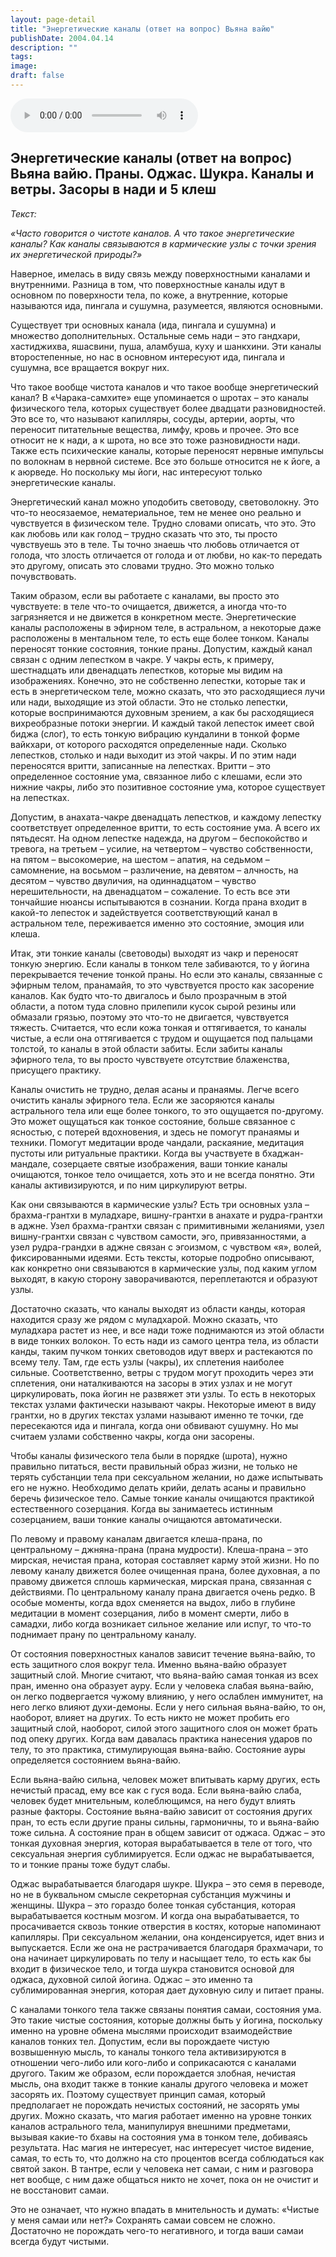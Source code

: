 ```yaml
---
layout: page-detail
title: "Энергетические каналы (ответ на вопрос) Вьяна вайю"
publishDate: 2004.04.14
description: ""
tags:
image:
draft: false
---
```


<audio title="2004.04.14 - Энергетические каналы (ответ на вопрос) Вьяна вайю.mp3" src="/upload/iblock/a31/a31d3b0429cf8c184f4f41cf0e5c5f64.mp3" controls=""></audio>

## **Энергетические каналы (ответ на вопрос)** **Вьяна вайю. Праны. Оджас. Шукра. Каналы и ветры.** **Засоры в нади и 5 клеш**
_Текст:_ 

 _«Часто говорится о чистоте каналов. А что такое энергетические каналы? Как каналы связываются в кармические узлы с точки зрения их энергетической природы?»_ 

  
 Наверное, имелась в виду связь между поверхностными каналами и внутренними. Разница в том, что поверхностные каналы идут в основном по поверхности тела, по коже, а внутренние, которые называются ида, пингала и сушумна, разумеется, являются основными.

 Существует три основных канала (ида, пингала и сушумна) и множество дополнительных. Остальные семь нади – это гандхари, хастиджихва, яшасвини, пуша, аламбуша, куху и шанкхини. Эти каналы второстепенные, но нас в основном интересуют ида, пингала и сушумна, все вращается вокруг них.

  
 Что такое вообще чистота каналов и что такое вообще энергетический канал? В «Чарака-самхите» еще упоминается о шротах – это каналы физического тела, которых существует более двадцати разновидностей. Это все то, что называют капилляры, сосуды, артерии, аорты, что переносит питательные вещества, лимфу, кровь и прочее. Это все относит не к нади, а к шрота, но все это тоже разновидности нади. Также есть психические каналы, которые переносят нервные импульсы по волокнам в нервной системе. Все это больше относится не к йоге, а к аюрведе. Но поскольку мы йоги, нас интересуют только энергетические каналы.

 Энергетический канал можно уподобить световоду, световолокну. Это что-то неосязаемое, нематериальное, тем не менее оно реально и чувствуется в физическом теле. Трудно словами описать, что это. Это как любовь или как голод – трудно сказать что это, ты просто чувствуешь это в теле. Ты точно знаешь что любовь отличается от голода, что злость отличается от голода и от любви, но как-то передать это другому, описать это словами трудно. Это можно только почувствовать.

  
 Таким образом, если вы работаете с каналами, вы просто это чувствуете: в теле что-то очищается, движется, а иногда что-то загрязняется и не движется в конкретном месте. Энергетические каналы расположены в эфирном теле, в астральном, а некоторые даже расположены в ментальном теле, то есть еще более тонком. Каналы переносят тонкие состояния, тонкие праны. Допустим, каждый канал связан с одним лепестком в чакре. У чакры есть, к примеру, шестнадцать или двенадцать лепестков, которые мы видим на изображениях. Конечно, это не собственно лепестки, которые так и есть в энергетическом теле, можно сказать, что это расходящиеся лучи или нади, выходящие из этой области. Это не столько лепестки, которые воспринимаются духовным зрением, а как бы расходящиеся вихреобразные потоки энергии. И каждый такой лепесток имеет свой биджа (слог), то есть тонкую вибрацию кундалини в тонкой форме вайкхари, от которого расходятся определенные нади. Сколько лепестков, столько и нади выходит из этой чакры. И по этим нади переносятся вритти, записанные на лепестках. Вритти – это определенное состояние ума, связанное либо с клешами, если это нижние чакры, либо это позитивное состояние ума, которое существует на лепестках.

 Допустим, в анахата-чакре двенадцать лепестков, и каждому лепестку соответствует определенное вритти, то есть состояние ума. А всего их пятьдесят. На одном лепестке надежда, на другом – беспокойство и тревога, на третьем – усилие, на четвертом – чувство собственности, на пятом – высокомерие, на шестом – апатия, на седьмом – самомнение, на восьмом – различение, на девятом – алчность, на десятом – чувство двуличия, на одиннадцатом – чувство нерешительности, на двенадцатом – сожаление. То есть все эти тончайшие нюансы испытываются в сознании. Когда прана входит в какой-то лепесток и задействуется соответствующий канал в астральном теле, переживается именно это состояние, эмоция или клеша.

  
 Итак, эти тонкие каналы (световоды) выходят из чакр и переносят тонкую энергию. Если каналы в тонком теле забиваются, то у йогина перекрывается течение тонкой праны. Но если это каналы, связанные с эфирным телом, пранамайя, то это чувствуется просто как засорение каналов. Как будто что-то двигалось и было прозрачным в этой области, а потом туда словно прилепили кусок сырой резины или обмазали грязью, поэтому это что-то не двигается, чувствуется тяжесть. Считается, что если кожа тонкая и оттягивается, то каналы чистые, а если она оттягивается с трудом и ощущается под пальцами толстой, то каналы в этой области забиты. Если забиты каналы эфирного тела, то вы просто чувствуете отсутствие блаженства, присущего практику.

 Каналы очистить не трудно, делая асаны и пранаямы. Легче всего очистить каналы эфирного тела. Если же засоряются каналы астрального тела или еще более тонкого, то это ощущается по-другому. Это может ощущаться как тонкое состояние, больше связанное с ясностью, с потерей вдохновения, и здесь не помогут пранаямы и техники. Помогут медитации вроде чандали, раскаяние, медитация пустоты или ритуальные практики. Когда вы участвуете в бхаджан-мандале, созерцаете святые изображения, ваши тонкие каналы очищаются, тонкое тело очищается, хоть это и не всегда понятно. Эти каналы активизируются, и по ним циркулируют ветры.

  
 Как они связываются в кармические узлы? Есть три основных узла – брахма-грантхи в муладхаре, вишну-грантхи в анахате и рудра-грантхи в аджне. Узел брахма-грантхи связан с примитивными желаниями, узел вишну-грантхи связан с чувством самости, эго, привязанностями, а узел рудра-грандхи в аджне связан с эгоизмом, с чувством «я», волей, фиксированными идеями. Есть тексты, которые подробно описывают, как конкретно они связываются в кармические узлы, под каким углом выходят, в какую сторону заворачиваются, переплетаются и образуют узлы.

 Достаточно сказать, что каналы выходят из области канды, которая находится сразу же рядом с муладхарой. Можно сказать, что муладхара растет из нее, и все нади тоже поднимаются из этой области в виде тонких волокон. То есть нади из самого центра тела, из области канды, таким пучком тонких световодов идут вверх и растекаются по всему телу. Там, где есть узлы (чакры), иx сплетения наиболее сильные. Соответственно, ветры с трудом могут проходить через эти сплетения, они наталкиваются на засоры в этих узлах и не могут циркулировать, пока йогин не развяжет эти узлы. То есть в некоторых текстах узлами фактически называют чакры. Некоторые имеют в виду грантхи, но в других текстах узлами называют именно те точки, где пересекаются ида и пингала, когда они обвивают сушумну. Но мы считаем узлами собственно чакры, когда они засорены.

  
 Чтобы каналы физического тела были в порядке (шрота), нужно правильно питаться, вести правильный образ жизни, не только не терять субстанции тела при сексуальном желании, но даже испытывать его не нужно. Необходимо делать крийи, делать асаны и правильно беречь физическое тело. Самые тонкие каналы очищаются практикой естественного созерцания. Когда вы занимаетесь истинным созерцанием, ваши тонкие каналы очищаются автоматически.

 По левому и правому каналам двигается клеша-прана, по центральному – джняна-прана (прана мудрости). Клеша-прана – это мирская, нечистая прана, которая составляет карму этой жизни. Но по левому каналу движется более очищенная прана, более духовная, а по правому движется сплошь кармическая, мирская прана, связанная с действиями. По центральному каналу прана двигается очень редко. В особые моменты, когда вдох сменяется на выдох, либо в глубине медитации в момент созерцания, либо в момент смерти, либо в самадхи, либо когда возникает сильное желание или испуг, то что-то поднимает прану по центральному каналу.

  
 От состояния поверхностных каналов зависит течение вьяна-вайю, то есть защитного слоя вокруг тела. Именно вьяна-вайю образует защитный слой. Многие считают, что вьяна-вайю самая тонкая из всех пран, именно она образует ауру. Если у человека слабая вьяна-вайю, он легко подвергается чужому влиянию, у него ослаблен иммунитет, на него легко влияют духи-демоны. Если у него сильная вьяна-вайю, то он, наоборот, влияет на других. То есть никто не может пробить его защитный слой, наоборот, силой этого защитного слоя он может брать под опеку других. Когда вам давалась практика нанесения ударов по телу, то это практика, стимулирующая вьяна-вайю. Состояние ауры определяется состоянием вьяна-вайю.

 Если вьяна-вайю сильна, человек может впитывать карму других, есть нечистый прасад, ему все как с гуся вода. Если вьяна-вайю слаба, человек будет мнительным, колеблющимся, на него будут влиять разные факторы. Состояние вьяна-вайю зависит от состояния других пран, то есть если другие праны сильны, гармоничны, то и вьяна-вайю тоже сильна. А состояние пран в общем зависит от оджаса. Оджас – это тонкая духовная энергия, которая вырабатывается в теле от того, что сексуальная энергия сублимируется. Если оджас не вырабатывается, то и тонкие праны тоже будут слабы.

  
 Оджас вырабатывается благодаря шукре. Шукра – это семя в переводе, но не в буквальном смысле секреторная субстанция мужчины и женщины. Шукра – это гораздо более тонкая субстанция, которая вырабатывается костным мозгом. И когда она вырабатывается, то просачивается сквозь тонкие отверстия в костях, которые напоминают капилляры. При сексуальном желании, она конденсируется, идет вниз и выпускается. Если же она не растрачивается благодаря брахмачари, то она начинает циркулировать по телу и насыщает тело, то есть как бы входит в физическое тело, и тогда шукра становится основой для оджаса, духовной силой йогина. Оджас – это именно та сублимированная энергия, которая дает духовную силу и питает праны.

 С каналами тонкого тела также связаны понятия самаи, состояния ума. Это такие чистые состояния, которые должны быть у йогина, поскольку именно на уровне обмена мыслями происходит взаимодействие каналов тонких тел. Допустим, если вы порождаете чистую возвышенную мысль, то каналы тонкого тела активизируются в отношении чего-либо или кого-либо и соприкасаются с каналами другого. Таким же образом, если порождается злобная, нечистая мысль, она входит также в тонкие каналы другого человека и может засорять их. Поэтому существует принцип самая, который предполагает не порождать нечистых состояний, не засорять умы других. Можно сказать, что магия работает именно на уровне тонких каналов астрального тела, манипулируя внешними предметами, вызывая какие-то бхавы на состояния ума в тонком теле, добиваясь результата. Нас магия не интересует, нас интересует чистое видение, самая, то есть то, что должно на сто процентов всегда соблюдаться как святой закон. В тантре, если у человека нет самаи, с ним и разговора нет вообще, с ним даже общаться никто не хочет, пока он не очистит и не восстановит самаи.

 Это не означает, что нужно впадать в мнительность и думать: «Чистые у меня самаи или нет?» Сохранять самаи совсем не сложно. Достаточно не порождать чего-то негативного, и тогда ваши самаи всегда будут чистыми.
  
  
